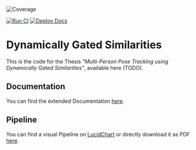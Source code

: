 <!--GAMFC-->
![Coverage](https://img.shields.io/badge/Coverage-%3F%3F%25-black)
<!--GAMFC-END-->
[![Run CI](https://github.com/bmmtstb/dynamically-gated-similarities/actions/workflows/ci.yaml/badge.svg?branch=master)](https://github.com/bmmtstb/dynamically-gated-similarities/actions/workflows/ci.yaml)
[![Deploy Docs](https://github.com/bmmtstb/dynamically-gated-similarities/actions/workflows/wiki.yaml/badge.svg?branch=master)](https://github.com/bmmtstb/dynamically-gated-similarities/actions/workflows/wiki.yaml)

# Dynamically Gated Similarities

This is the code for the Thesis *"Multi-Person Pose Tracking using Dynamically Gated Similarities"*, available here (TODO).

## Documentation

You can find the extended Documentation [here](https://bmmtstb.github.io/dynamically-gated-similarities/).

## Pipeline

You can find a visual Pipeline on
[LucidChart](https://lucid.app/documents/view/848ef9df-ac3d-464d-912f-f5760b6cfbe9)
or directly download it as PDF [here](https://lucid.app/publicSegments/view/ddbebe1b-4bd3-46b8-9dfd-709b281c4b01).
